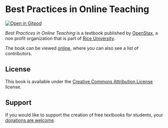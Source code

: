 # Best Practices in Online Teaching

[![Open in Gitpod](https://gitpod.io/button/open-in-gitpod.svg)](https://gitpod.io/from-referrer/)

_Best Practices in Online Teaching_ is a textbook published by [OpenStax](https://openstax.org/), a non profit organization that is part of [Rice University](https://www.rice.edu/).

The book can be viewed [online](https://github.com/cnx-user-books/cnxbook-best-practices-in-online-teaching/releases/latest), where you can also see a list of contributors.

## License
This book is available under the [Creative Commons Attribution License](./LICENSE) license.

## Support
If you would like to support the creation of free textbooks for students, your [donations are welcome](https://riceconnect.rice.edu/donation/support-openstax-banner).
